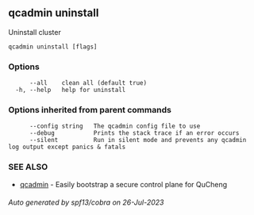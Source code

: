 ## qcadmin uninstall

Uninstall cluster

```
qcadmin uninstall [flags]
```

### Options

```
      --all    clean all (default true)
  -h, --help   help for uninstall
```

### Options inherited from parent commands

```
      --config string   The qcadmin config file to use
      --debug           Prints the stack trace if an error occurs
      --silent          Run in silent mode and prevents any qcadmin log output except panics & fatals
```

### SEE ALSO

* [qcadmin](qcadmin.md)	 - Easily bootstrap a secure control plane for QuCheng

###### Auto generated by spf13/cobra on 26-Jul-2023
